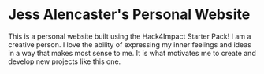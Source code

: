 # Jess Alencaster's Personal Website

This is a personal website built using the Hack4Impact Starter Pack!
I am a creative person. I love the ability of expressing my inner feelings and ideas in a way that makes most sense to me. It is what motivates me to create and develop new projects like this one.